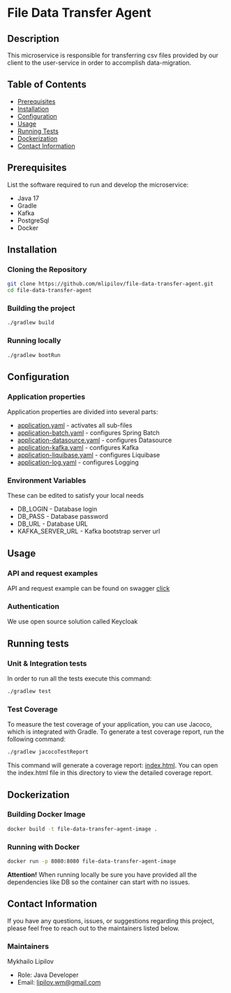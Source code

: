 # File Data Transfer Agent

## Description
This microservice is responsible for transferring csv files provided by our client to the
user-service in order to accomplish data-migration.

## Table of Contents
- [Prerequisites](#prerequisites)
- [Installation](#installation)
- [Configuration](#configuration)
- [Usage](#usage)
- [Running Tests](#running-tests)
- [Dockerization](#dockerization)
- [Contact Information](#contact-information)

## Prerequisites
List the software required to run and develop the microservice: 
* Java 17
* Gradle
* Kafka
* PostgreSql
* Docker

## Installation
### Cloning the Repository
```sh
git clone https://github.com/mlipilov/file-data-transfer-agent.git
cd file-data-transfer-agent
```
### Building the project
```sh
./gradlew build
```
### Running locally
```sh
./gradlew bootRun
```

## Configuration
### Application properties
Application properties are divided into several parts:
* [application.yaml](src%2Fmain%2Fresources%2Fapplication.yaml) - activates all sub-files
* [application-batch.yaml](src%2Fmain%2Fresources%2Fapplication-batch.yaml) - configures Spring Batch
* [application-datasource.yaml](src%2Fmain%2Fresources%2Fapplication-datasource.yaml) - configures Datasource
* [application-kafka.yaml](src%2Fmain%2Fresources%2Fapplication-kafka.yaml) - configures Kafka
* [application-liquibase.yaml](src%2Fmain%2Fresources%2Fapplication-liquibase.yaml) - configures Liquibase
* [application-log.yaml](src%2Fmain%2Fresources%2Fapplication-log.yaml) - configures Logging
### Environment Variables
These can be edited to satisfy your local needs
* DB_LOGIN - Database login
* DB_PASS - Database password
* DB_URL - Database URL
* KAFKA_SERVER_URL - Kafka bootstrap server url

## Usage
### API and request examples
API and request example can be found on swagger [click](http://localhost:8080/swagger-ui/index.html#/)
### Authentication
We use open source solution called Keycloak

## Running tests
### Unit & Integration tests
In order to run all the tests execute this command:
```sh
./gradlew test
```
### Test Coverage
To measure the test coverage of your application, you can use Jacoco, which is integrated with Gradle. 
To generate a test coverage report, run the following command:
```sh
./gradlew jacocoTestReport
```
This command will generate a coverage report: [index.html](build%2Freports%2Fjacoco%2Ftest%2Fhtml%2Findex.html). 
You can open the index.html file in this directory to view the detailed coverage report.

## Dockerization
### Building Docker Image
```sh
docker build -t file-data-transfer-agent-image .
```
### Running with Docker
```sh
docker run -p 8080:8080 file-data-transfer-agent-image
```

**Attention!** When running locally be sure you have provided all the dependencies like DB so the 
container can start with no issues.

## Contact Information
If you have any questions, issues, or suggestions regarding this project, 
please feel free to reach out to the maintainers listed below.
### Maintainers
Mykhailo Lipilov
* Role: Java Developer
* Email: lipilov.wm@gmail.com
